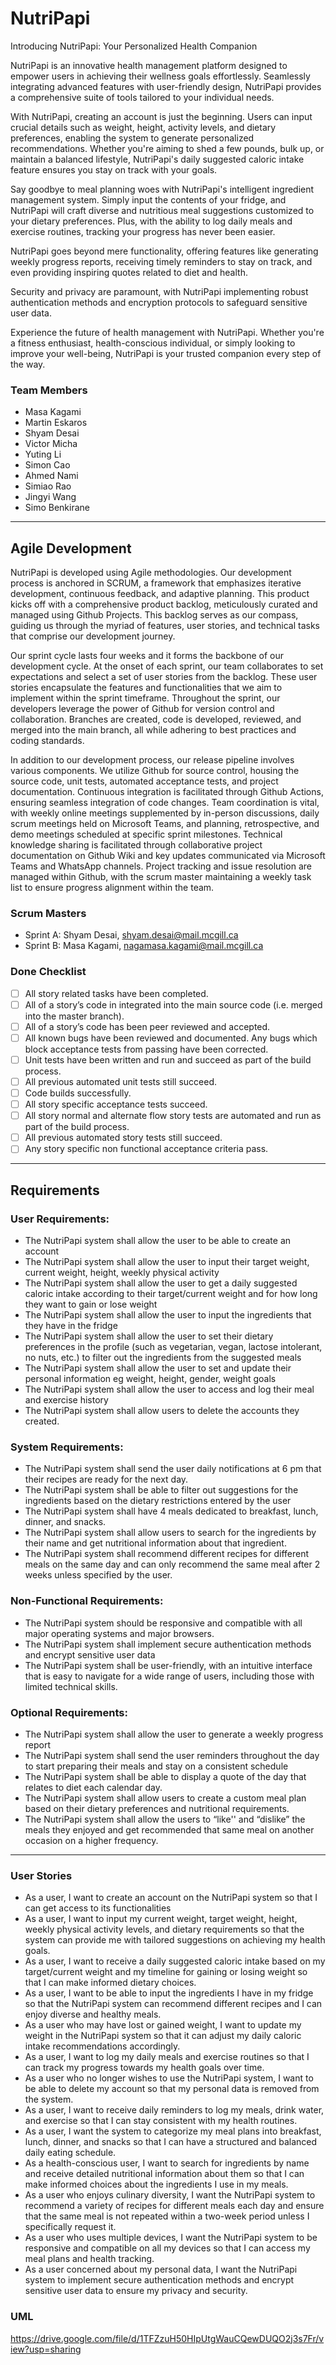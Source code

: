# NutriPapi

Introducing NutriPapi: Your Personalized Health Companion

NutriPapi is an innovative health management platform designed to empower users in achieving their wellness goals effortlessly. Seamlessly integrating advanced features with user-friendly design, NutriPapi provides a comprehensive suite of tools tailored to your individual needs.

With NutriPapi, creating an account is just the beginning. Users can input crucial details such as weight, height, activity levels, and dietary preferences, enabling the system to generate personalized recommendations. Whether you're aiming to shed a few pounds, bulk up, or maintain a balanced lifestyle, NutriPapi's daily suggested caloric intake feature ensures you stay on track with your goals.

Say goodbye to meal planning woes with NutriPapi's intelligent ingredient management system. Simply input the contents of your fridge, and NutriPapi will craft diverse and nutritious meal suggestions customized to your dietary preferences. Plus, with the ability to log daily meals and exercise routines, tracking your progress has never been easier.

NutriPapi goes beyond mere functionality, offering features like generating weekly progress reports, receiving timely reminders to stay on track, and even providing inspiring quotes related to diet and health. 

Security and privacy are paramount, with NutriPapi implementing robust authentication methods and encryption protocols to safeguard sensitive user data.

Experience the future of health management with NutriPapi. Whether you're a fitness enthusiast, health-conscious individual, or simply looking to improve your well-being, NutriPapi is your trusted companion every step of the way.

### Team Members
- Masa Kagami <br>
- Martin Eskaros <br>
- Shyam Desai <br>
- Victor Micha <br>
- Yuting Li <br>
- Simon Cao <br>
- Ahmed Nami <br>
- Simiao Rao <br>
- Jingyi Wang <br>
- Simo Benkirane <br>

---

## Agile Development
NutriPapi is developed using Agile methodologies. Our development process is anchored in SCRUM, a framework that emphasizes iterative development, continuous feedback, and adaptive planning. This product kicks off with a comprehensive product backlog, meticulously curated and managed using Github Projects. This backlog serves as our compass, guiding us through the myriad of features, user stories, and technical tasks that comprise our development journey.

Our sprint cycle lasts four weeks and it forms the backbone of our development cycle. At the onset of each sprint, our team collaborates to set expectations and select a set of user stories from the backlog. These user stories encapsulate the features and functionalities that we aim to implement within the sprint timeframe. Throughout the sprint, our developers leverage the power of Github for version control and collaboration. Branches are created, code is developed, reviewed, and merged into the main branch, all while adhering to best practices and coding standards.

In addition to our development process, our release pipeline involves various components. We utilize Github for source control, housing the source code, unit tests, automated acceptance tests, and project documentation. Continuous integration is facilitated through Github Actions, ensuring seamless integration of code changes. Team coordination is vital, with weekly online meetings supplemented by in-person discussions, daily scrum meetings held on Microsoft Teams, and planning, retrospective, and demo meetings scheduled at specific sprint milestones. Technical knowledge sharing is facilitated through collaborative project documentation on Github Wiki and key updates communicated via Microsoft Teams and WhatsApp channels. Project tracking and issue resolution are managed within Github, with the scrum master maintaining a weekly task list to ensure progress alignment within the team.

### Scrum Masters
- Sprint A: Shyam Desai, shyam.desai@mail.mcgill.ca
- Sprint B: Masa Kagami, nagamasa.kagami@mail.mcgill.ca

### Done Checklist
- [ ] All story related tasks have been completed.
- [ ] All of a story’s code in integrated into the main source code (i.e. merged into the
master branch).
- [ ] All of a story’s code has been peer reviewed and accepted.
- [ ] All known bugs have been reviewed and documented. Any bugs which block
acceptance tests from passing have been corrected.
- [ ] Unit tests have been written and run and succeed as part of the build process.
- [ ] All previous automated unit tests still succeed.
- [ ] Code builds successfully.
- [ ] All story specific acceptance tests succeed.
- [ ] All story normal and alternate flow story tests are automated and run as part of the
build process.
- [ ] All previous automated story tests still succeed.
- [ ] Any story specific non functional acceptance criteria pass.

---

## Requirements
### User Requirements:
- The NutriPapi system shall allow the user to be able to create an account 
- The NutriPapi system shall allow the user to input their target weight, current weight, height, weekly physical activity
- The NutriPapi system shall allow the user to get a daily suggested caloric intake according to their target/current weight and for how long they want to gain or lose weight
- The NutriPapi system shall allow the user to input the ingredients that they have in the fridge
- The NutriPapi system shall allow the user to set their dietary preferences in the profile (such as vegetarian, vegan, lactose intolerant, no nuts, etc.) to filter out the ingredients from the suggested meals
- The NutriPapi system shall allow the user to set and update their personal information eg weight, height, gender, weight goals
- The NutriPapi system shall allow the user to access and log their meal and exercise history 
- The NutriPapi ​system shall allow users to delete the accounts they created.

### System Requirements:
- The NutriPapi system shall send the user daily notifications at 6 pm that their recipes are ready for the next day.
- The NutriPapi system shall be able to filter out suggestions for the ingredients based on the dietary restrictions entered by the user
- The NutriPapi system shall have 4 meals dedicated to breakfast, lunch, dinner, and snacks.
- The NutriPapi system shall allow users to search for the ingredients by their name and get nutritional information about that ingredient.
- The NutriPapi system shall recommend different recipes for different meals on the same day and can only recommend the same meal after 2 weeks unless specified by the user.

### Non-Functional Requirements:
- The NutriPapi ​system should be responsive and compatible with all major operating systems and major browsers.
- The NutriPapi system shall implement secure authentication methods and encrypt sensitive user data
- The NutriPapi system shall be user-friendly, with an intuitive interface that is easy to navigate for a wide range of users, including those with limited technical skills.

### Optional Requirements:
- The NutriPapi system shall allow the user to generate a weekly progress report
- The NutriPapi system shall send the user reminders throughout the day to start preparing their meals and stay on a consistent schedule
- The NutriPapi system shall be able to display a quote of the day that relates to diet each calendar day.
- The NutriPapi system shall allow users to create a custom meal plan based on their dietary preferences and nutritional requirements.
- The NutriPapi system shall allow the users to “like'' and “dislike” the meals they enjoyed and get recommended that same meal on another occasion on a higher frequency.

---

### User Stories
- As a user, I want to create an account on the NutriPapi system so that I can get access to its functionalities
- As a user, I want to input my current weight, target weight, height, weekly physical activity levels, and dietary requirements so that the system can provide me with tailored suggestions on achieving my health goals.
- As a user, I want to receive a daily suggested caloric intake based on my target/current weight and my timeline for gaining or losing weight so that I can make informed dietary choices.
- As a user, I want to be able to input the ingredients I have in my fridge so that the NutriPapi system can recommend different recipes and I can enjoy diverse and healthy meals.
- As a user who may have lost or gained weight, I want to update my weight in the NutriPapi system so that it can adjust my daily caloric intake recommendations accordingly.
- As a user, I want to log my daily meals and exercise routines so that I can track my progress towards my health goals over time.
- As a user who no longer wishes to use the NutriPapi system, I want to be able to delete my account so that my personal data is removed from the system.
- As a user, I want to receive daily reminders to log my meals, drink water, and exercise so that I can stay consistent with my health routines.
- As a user, I want the system to categorize my meal plans into breakfast, lunch, dinner, and snacks so that I can have a structured and balanced daily eating schedule.
- As a health-conscious user, I want to search for ingredients by name and receive detailed nutritional information about them so that I can make informed choices about the ingredients I use in my meals.
- As a user who enjoys culinary diversity, I want the NutriPapi system to recommend a variety of recipes for different meals each day and ensure that the same meal is not repeated within a two-week period unless I specifically request it.
- As a user who uses multiple devices, I want the NutriPapi system to be responsive and compatible on all my devices so that I can access my meal plans and health tracking.
- As a user concerned about my personal data, I want the NutriPapi system to implement secure authentication methods and encrypt sensitive user data to ensure my privacy and security.

### UML
https://drive.google.com/file/d/1TFZzuH50HIpUtgWauCQewDUQO2j3s7Fr/view?usp=sharing
